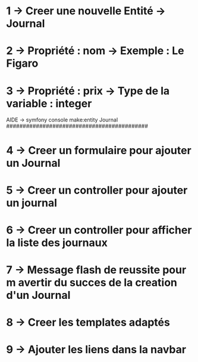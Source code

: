 # 1 -> Creer une nouvelle Entité -> Journal 
# 2 -> Propriété : nom -> Exemple : Le Figaro
# 3 -> Propriété : prix -> Type de la variable : integer

AIDE -> symfony console make:entity Journal
###########################################


# 4 -> Creer un formulaire pour ajouter un Journal 
# 5 -> Creer un controller pour ajouter un journal
# 6 -> Creer un controller pour afficher la liste des journaux

# 7 -> Message flash de reussite pour m avertir du succes de la creation d'un Journal


# 8 -> Creer les templates adaptés

# 9 -> Ajouter les liens dans la navbar